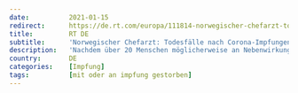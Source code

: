```yaml
---
date:          2021-01-15
redirect:      https://de.rt.com/europa/111814-norwegischer-chefarzt-todesfaelle-nach-corona-impfungen/
title:         RT DE
subtitle:      'Norwegischer Chefarzt: Todesfälle nach Corona-Impfungen können nicht ausgeschlossen werden'
description:   'Nachdem über 20 Menschen möglicherweise an Nebenwirkungen von Corona-Impfungen in Seniorenpflegeeinrichtungen gestorben sind, veranlasste das die norwegische Gesundheitsbehörde, alten oder vorerkrankten Menschen eine Risiko-Nutzen-Abwägung vor der Impfung zu empfehlen.'
country:       DE
categories:    [Impfung]
tags:          [mit oder an impfung gestorben]
---
```


